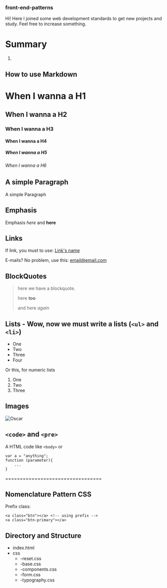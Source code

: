 ### front-end-patterns
Hi! Here I joined some web development standards to get new projects and study. Feel free to increase something.

# Summary

1. 

## How to use Markdown

# When I wanna a H1
## When I wanna a H2
### When I wanna a H3
#### When I wanna a H4
##### When I wanna a H5
###### When I wanna a H6

## A simple Paragraph
A simple Paragraph

## Emphasis
Emphasis _here_ and **here**

## Links
If link, you must to use: [Link's name](http://google.com "any message here!")

E-mails? No problem, use this: <email@email.com>

## BlockQuotes

> here we have a blockquote.
> 
> here **too**
>
> and here _again_

## Lists - Wow, now we must write a lists (`<ul>` and `<li>`)

* One
* Two
* Three
* Four

Or this, for numeric lists

1. One
2. Two
3. Three

## Images

![Oscar](https://media.giphy.com/media/T4xE7dKaxoB1u/giphy.gif "a simple description")

## `<code>` and `<pre>`

A HTML code like `<body>` or

```
var a = "anything";
function (parameter){
	...
}

```


=================================

## Nomenclature Pattern CSS

Prefix class:

```
<a class="btn"></a> <!-- using prefix -->
<a class="btn-primary"></a>

```
## Directory and Structure

* index.html
* css
  * -reset.css
  * -base.css
  * -components.css
  * -form.css
  * -typography.css



